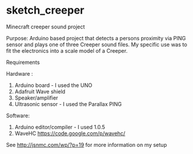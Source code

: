 sketch_creeper
==============

Minecraft creeper sound project

Purpose:  Arduino based project that detects a persons proximity via PING sensor and plays one of three Creeper sound files.
My specific use was to fit the electronics into a scale model of a Creeper.

Requirements

Hardware :

1. Arduino board - I used the UNO
2. Adafruit Wave shield
3. Speaker/amplifier
4. Ultrasonic sensor - I used the Parallax PING

Software:

1. Arduino editor/compiler - I used 1.0.5
2. WaveHC https://code.google.com/p/wavehc/

See http://jsnmc.com/wp/?p=19 for more information on my setup
